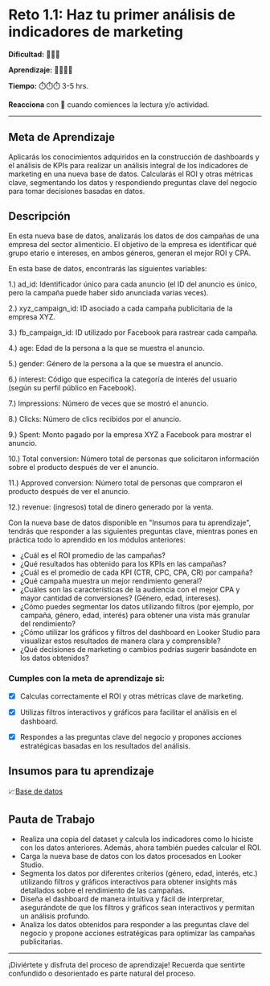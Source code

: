 # Reto 1.1: Haz tu primer análisis de indicadores de marketing


**Dificultad:** 🌻🌻🌻


**Aprendizaje:** 🍯🍯🍯🍯


**Tiempo:** ⏱️️⏱️️⏱️️ 3-5 hrs.


**Reacciona** con 👀 cuando comiences la lectura y/o actividad.


---

## Meta de Aprendizaje
Aplicarás los conocimientos adquiridos en la construcción de dashboards y el análisis de KPIs para realizar un análisis integral de los indicadores de marketing en una nueva base de datos. Calcularás el ROI y otras métricas clave, segmentando los datos y respondiendo preguntas clave del negocio para tomar decisiones basadas en datos.


## Descripción
En esta nueva base de datos, analizarás los datos de dos campañas de una empresa del sector alimenticio. El objetivo de la empresa es identificar qué grupo etario e intereses, en ambos géneros, generan el mejor ROI y CPA.

En esta base de datos, encontrarás las siguientes variables:


1.) ad_id: Identificador único para cada anuncio (el ID del anuncio es único, pero la campaña puede haber sido anunciada varias veces).

2.) xyz_campaign_id: ID asociado a cada campaña publicitaria de la empresa XYZ.

3.) fb_campaign_id: ID utilizado por Facebook para rastrear cada campaña.

4.) age: Edad de la persona a la que se muestra el anuncio.

5.) gender: Género de la persona a la que se muestra el anuncio.

6.) interest: Código que especifica la categoría de interés del usuario (según su perfil público en Facebook).

7.) Impressions: Número de veces que se mostró el anuncio.

8.) Clicks: Número de clics recibidos por el anuncio.

9.) Spent: Monto pagado por la empresa XYZ a Facebook para mostrar el anuncio.

10.) Total conversion: Número total de personas que solicitaron información sobre el producto después de ver el anuncio.

11.) Approved conversion: Número total de personas que compraron el producto después de ver el anuncio.

12.) revenue: (ingresos) total de dinero generado por la venta.

Con la nueva base de datos disponible en "Insumos para tu aprendizaje", tendrás que responder a las siguientes preguntas clave, mientras pones en práctica todo lo aprendido en los módulos anteriores: 
- ¿Cuál es el ROI promedio de las campañas?
- ¿Qué resultados has obtenido para los KPIs en las campañas?
- ¿Cuál es el promedio de cada KPI (CTR, CPC, CPA, CR) por campaña?
- ¿Qué campaña muestra un mejor rendimiento general?
- ¿Cuáles son las características de la audiencia con el mejor CPA y mayor cantidad de conversiones? (Género, edad, intereses).
- ¿Cómo puedes segmentar los datos utilizando filtros (por ejemplo, por campaña, género, edad, interés) para obtener una vista más granular del rendimiento?
- ¿Cómo utilizar los gráficos y filtros del dashboard en Looker Studio para visualizar estos resultados de manera clara y comprensible?
- ¿Qué decisiones de marketing o cambios podrías sugerir basándote en los datos obtenidos?

### Cumples con la meta de aprendizaje si:
- [x] Calculas correctamente el ROI y otras métricas clave de marketing.
- [x] Utilizas filtros interactivos y gráficos para facilitar el análisis en el dashboard.
- [x] Respondes a las preguntas clave del negocio y propones acciones estratégicas basadas en los resultados del análisis.


## Insumos para tu aprendizaje
📈[Base de datos](https://docs.google.com/spreadsheets/d/1R9whmGqq4SKVFVAuCUhv87hBUvkKG5Zc5a7kVfDjCwY/copy?)

## Pauta de Trabajo
- Realiza una copia del dataset y calcula los indicadores como lo hiciste con los datos anteriores. Además, ahora también puedes calcular el ROI.  
- Carga la nueva base de datos con los datos procesados en Looker Studio.  
- Segmenta los datos por diferentes criterios (género, edad, interés, etc.) utilizando filtros y gráficos interactivos para obtener insights más detallados sobre el rendimiento de las campañas.  
- Diseña el dashboard de manera intuitiva y fácil de interpretar, asegurándote de que los filtros y gráficos sean interactivos y permitan un análisis profundo.  
- Analiza los datos obtenidos para responder a las preguntas clave del negocio y propone acciones estratégicas para optimizar las campañas publicitarias.


---


¡Diviértete y disfruta del proceso de aprendizaje! Recuerda que sentirte confundido o desorientado es parte natural del proceso.
